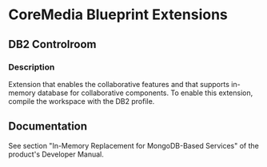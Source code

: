 # CoreMedia Blueprint Extensions

## DB2 Controlroom

### Description

Extension that enables the collaborative features and that supports in-memory database for collaborative components. To enable this extension, compile the workspace with the DB2 profile.

## Documentation

See section "In-Memory Replacement for MongoDB-Based Services" of the product's Developer Manual.
